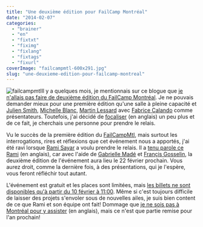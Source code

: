 ```yaml
---
title: "Une deuxième édition pour FailCamp Montréal"
date: "2014-02-07"
categories: 
  - "brainer"
  - "en"
  - "fixtxt"
  - "fiximg"
  - "fixlang"
  - "fixtags"
  - "fixurl"
coverImage: "failcampmtl-600x291.jpg"
slug: "une-deuxieme-edition-pour-failcamp-montreal"
---
```


![failcampmtl](images/failcampmtl-600x291.jpg)Il y a quelques mois, je mentionnais sur ce blogue que [je n'allais pas faire de deuxième édition du FailCamp Montréal](http://fred.dev/failcamp-montreal-naura-pas-de-deuxieme-edition/ "Failcamp Montréal n’aura pas de deuxième édition"). Je ne pouvais demander mieux pour une première édition qu'une salle à pleine capacité et [Julien Smith](http://www.inoveryourhead.net/ "Site Web de Julien Smith"), [Michelle Blanc](https://www.michelleblanc.com/ "Site Web de Michelle Blanc"), [Martin Lessard](https://zeroseconde.blogspot.ca/ "Site Web de Martin Lessard") avec [Fabrice Calando](https://fabricecalando.com/ "Site Web de Fabrice Calando") comme présentateurs. Toutefois, j'ai décidé de [focaliser](http://fred.dev/focus/ "Focus") (en anglais) un peu plus et de ce fait, je cherchais une personne pour prendre le relais.

Vu le succès de la première édition du [FailCampMtl](https://failcampmtl.org "Site Web de FailCamp Montréal"), mais surtout les interrogations, rires et réflexions que cet événement nous a apportés, j'ai été ravi lorsque [Rami Sayar](https://ramisayar.com/ "Site Web de Rami Sayar") a voulu prendre le relais. Il a [tenu parole ce Rami](https://ramisayar.com/failcampmtl "Billet de Rami Sayar sur l'événement") (en anglais), car avec l'aide de [Gabrielle Madé](https://twitter.com/gabriellemade "Compte Twitter de Gabrielle Madé") et [Françis Gosselin](https://twitter.com/monsieurgustave "Compte Twitter de Françis Gosselin"), la deuxième édition de l'événement aura lieu le 22 février prochain. Vous aurez droit, comme la dernière fois, à des présentations, qui je l'espère, vous feront réfléchir tout autant.

L'événement est gratuit et les places sont limitées, mais [les billets ne sont disponibles qu'à partir du 10 février à 11:00](https://www.eventbrite.ca/e/failcamp-mtl-2014-tickets-10517727807 "Page EventBrite pour acheter les billets du FailCamp Montréal"). Même si c'est toujours difficile de laisser des projets s'envoler sous de nouvelles ailes, je suis bien content de ce que Rami et son équipe ont fait! Dommage que [je ne sois pas à Montréal pour y assister](https://fred.dev/im-going-barcelona-spain-anything-else-tourist/ "I’m going to Barcelona in Spain, anything else a tourist should do?") (en anglais), mais ce n'est que partie remise pour l'an prochain!
